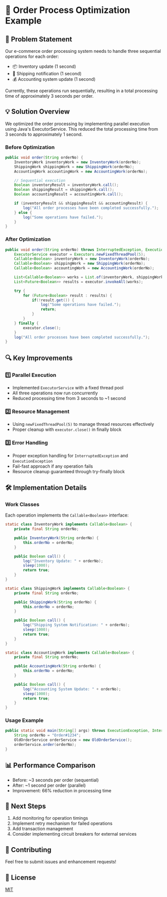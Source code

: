 # 🚀 Order Process Optimization Example

## 🎯 Problem Statement
Our e-commerce order processing system needs to handle three sequential operations for each order:
- 📦 Inventory update (1 second)
- 🚚 Shipping notification (1 second)
- 💰 Accounting system update (1 second)

Currently, these operations run sequentially, resulting in a total processing time of approximately 3 seconds per order.

## 💡 Solution Overview
We optimized the order processing by implementing parallel execution using Java's ExecutorService. This reduced the total processing time from 3 seconds to approximately 1 second.

### Before Optimization
```java
public void order(String orderNo) {
    InventoryWork inventoryWork = new InventoryWork(orderNo);
    ShippingWork shippingWork = new ShippingWork(orderNo);
    AccountingWork accountingWork = new AccountingWork(orderNo);

    // Sequential execution
    Boolean inventoryResult = inventoryWork.call();
    Boolean shippingResult = shippingWork.call();
    Boolean accountingResult = accountingWork.call();

    if (inventoryResult && shippingResult && accountingResult) {
        log("All order processes have been completed successfully.");
    } else {
        log("Some operations have failed.");
    }
}
```

### After Optimization
```java
public void order(String orderNo) throws InterruptedException, ExecutionException {
    ExecutorService executor = Executors.newFixedThreadPool(5);
    Callable<Boolean> inventoryWork = new InventoryWork(orderNo);
    Callable<Boolean> shippingWork = new ShippingWork(orderNo);
    Callable<Boolean> accountingWork = new AccountingWork(orderNo);

    List<Callable<Boolean>> works = List.of(inventoryWork, shippingWork, accountingWork);
    List<Future<Boolean>> results = executor.invokeAll(works);

    try {
        for (Future<Boolean> result : results) {
            if(!result.get()) {
                log("Some operations have failed.");
                return;
            }
        }
    } finally {
        executor.close();
    }
    log("All order processes have been completed successfully.");
}
```

## 🔍 Key Improvements

### 1️⃣ Parallel Execution
- Implemented `ExecutorService` with a fixed thread pool
- All three operations now run concurrently
- Reduced processing time from 3 seconds to ~1 second

### 2️⃣ Resource Management
- Using `newFixedThreadPool(5)` to manage thread resources effectively
- Proper cleanup with `executor.close()` in finally block

### 3️⃣ Error Handling
- Proper exception handling for `InterruptedException` and `ExecutionException`
- Fail-fast approach if any operation fails
- Resource cleanup guaranteed through try-finally block

## 🛠️ Implementation Details

### Work Classes
Each operation implements the `Callable<Boolean>` interface:
```java
static class InventoryWork implements Callable<Boolean> {
    private final String orderNo;

    public InventoryWork(String orderNo) {
        this.orderNo = orderNo;
    }

    public Boolean call() {
        log("Inventory Update: " + orderNo);
        sleep(1000);
        return true;
    }
}

static class ShippingWork implements Callable<Boolean> {
    private final String orderNo;

    public ShippingWork(String orderNo) {
        this.orderNo = orderNo;
    }

    public Boolean call() {
        log("Shipping System Notification: " + orderNo);
        sleep(1000);
        return true;
    }
}

static class AccountingWork implements Callable<Boolean> {
    private final String orderNo;

    public AccountingWork(String orderNo) {
        this.orderNo = orderNo;
    }

    public Boolean call() {
        log("Accounting System Update: " + orderNo);
        sleep(1000);
        return true;
    }
}
```

### Usage Example
```java
public static void main(String[] args) throws ExecutionException, InterruptedException {
    String orderNo = "Order#1234";
    OldOrderService orderService = new OldOrderService();
    orderService.order(orderNo);
}
```

## 📊 Performance Comparison
- Before: ~3 seconds per order (sequential)
- After: ~1 second per order (parallel)
- Improvement: 66% reduction in processing time

## 🔄 Next Steps
1. Add monitoring for operation timings
2. Implement retry mechanism for failed operations
3. Add transaction management
4. Consider implementing circuit breakers for external services

## 🤝 Contributing
Feel free to submit issues and enhancement requests!

## 📝 License
[MIT](https://choosealicense.com/licenses/mit/)
